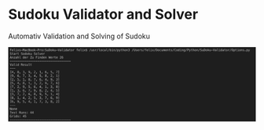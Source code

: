 # Sudoku Validator and Solver 

Automativ Validation and Solving of Sudoku

![Soduku](https://raw.githubusercontent.com/fschuermeyer/SuDoku-Validator/master/Result.png)



